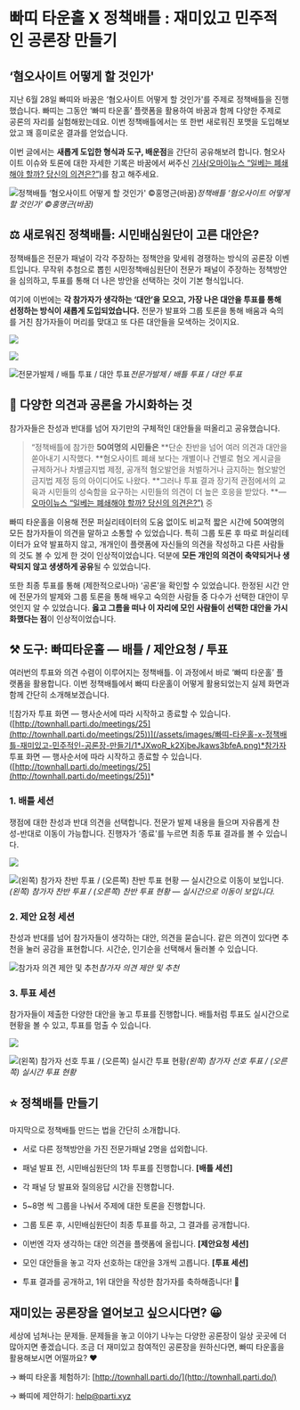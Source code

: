 
# 빠띠 타운홀 X 정책배틀 &#58; 재미있고 민주적인 공론장 만들기

## ‘혐오사이트 어떻게 할 것인가'

지난 6월 28일 빠띠와 바꿈은 ‘혐오사이트 어떻게 할 것인가'를 주제로 정책배틀을 진행했습니다. 빠띠는 그동안 ‘빠띠 타운홀’ 플랫폼을 활용하여 바꿈과 함께 다양한 주제로 공론의 자리를 실험해왔는데요. 이번 정책배틀에서는 또 한번 새로워진 포맷을 도입해보았고 꽤 흥미로운 결과를 얻었습니다.

이번 글에서는 **새롭게 도입한 형식과 도구, 배운점**을 간단히 공유해보려 합니다. 혐오사이트 이슈와 토론에 대한 자세한 기록은 바꿈에서 써주신 [기사(오마이뉴스 “일베는 폐쇄해야 할까? 당신의 의견은?”)](http://www.ohmynews.com/NWS_Web/View/at_pg.aspx?CNTN_CD=A0002450311&PAGE_CD=N0002&CMPT_CD=M0117)를 참고 해주세요.

![정책배틀 ‘혐오사이트 어떻게 할 것인가' ©홍명근(바꿈)](/assets/images/빠띠-타운홀-x-정책배틀-재미있고-민주적인-공론장-만들기/1*SydXm6aM9Tea9L96tmfPyg.png)*정책배틀 ‘혐오사이트 어떻게 할 것인가' ©홍명근(바꿈)*

## ⚖️ 새로워진 정책배틀: 시민배심원단이 고른 대안은?

정책배틀은 전문가 패널이 각각 주장하는 정책안을 맞세워 경쟁하는 방식의 공론장 이벤트입니다. 무작위 추첨으로 뽑힌 시민정책배심원단이 전문가 패널이 주장하는 정책방안을 심의하고, 투표를 통해 더 나은 방안을 선택하는 것이 기본 형식입니다.

여기에 이번에는 **각 참가자가 생각하는 ‘대안’을 모으고, 가장 나은 대안을 투표를 통해 선정하는 방식이 새롭게 도입되었습니다.** 전문가 발표와 그룹 토론을 통해 배움과 숙의를 거친 참가자들이 머리를 맞대고 또 다른 대안들을 모색하는 것이지요.

![](/assets/images/빠띠-타운홀-x-정책배틀-재미있고-민주적인-공론장-만들기/0*kibY9BoaJvluLgjR.jpg)

![](/assets/images/빠띠-타운홀-x-정책배틀-재미있고-민주적인-공론장-만들기/1*W_OjVg_8MsVmUl5p9VwAZg.jpeg)

![전문가발제 / 배틀 투표 / 대안 투표](/assets/images/빠띠-타운홀-x-정책배틀-재미있고-민주적인-공론장-만들기/0*K_GCzQJ8mTHJ1JZj.jpg)*전문가발제 / 배틀 투표 / 대안 투표*

## 🔦 다양한 의견과 공론을 가시화하는 것

참가자들은 찬성과 반대를 넘어 자기만의 구체적인 대안들을 떠올리고 공유했습니다.
> “정책배틀에 참가한 **50여명의 시민들은** **단순 찬반을 넘어 여러 의견과 대안을 쏟아내기 시작했다. **혐오사이트 폐쇄 보다는 개별이나 건별로 혐오 게시글을 규제하거나 차별금지법 제정, 공개적 혐오발언을 처벌하거나 금지하는 혐오발언금지법 제정 등의 아이디어도 나왔다.
> **그러나 투표 결과 장기적 관점에서의 교육과 시민들의 성숙함을 요구하는 시민들의 의견이 더 높은 호응을 받았다. **— [오마이뉴스 “일베는 폐쇄해야 할까? 당신의 의견은?”)](http://www.ohmynews.com/NWS_Web/View/at_pg.aspx?CNTN_CD=A0002450311&PAGE_CD=N0002&CMPT_CD=M0117) 중

빠띠 타운홀을 이용해 전문 퍼실리테이터의 도움 없이도 비교적 짧은 시간에 50여명의 모든 참가자들이 의견을 말하고 소통할 수 있었습니다. 특히 그룹 토론 후 따로 퍼실리테이터가 요약 발표하지 않고, 개개인이 플랫폼에 자신들의 의견을 작성하고 다른 사람들의 것도 볼 수 있게 한 것이 인상적이었습니다. 덕분에 **모든 개인의 의견이 축약되거나 생략되지 않고 생생하게 공유**될 수 있었습니다.

또한 최종 투표를 통해 (제한적으로나마) ‘공론’을 확인할 수 있었습니다. 한정된 시간 안에 전문가의 발제와 그룹 토론을 통해 배우고 숙의한 사람들 중 다수가 선택한 대안이 무엇인지 알 수 있었습니다. **옳고 그름을 떠나 이 자리에 모인 사람들이 선택한 대안을 가시화했다는 점**이 인상적이었습니다.

## ⚒️ 도구: 빠띠타운홀 — 배틀 / 제안요청 / 투표

여러번의 투표와 의견 수렴이 이루어지는 정책배틀. 이 과정에서 바로 ‘빠띠 타운홀’ 플랫폼을 활용합니다. 이번 정책배틀에서 빠띠 타운홀이 어떻게 활용되었는지 실제 화면과 함께 간단히 소개해보겠습니다.

![참가자 투표 화면 — 행사순서에 따라 시작하고 종료할 수 있습니다. ([http://townhall.parti.do/meetings/25](http://townhall.parti.do/meetings/25))](/assets/images/빠띠-타운홀-x-정책배틀-재미있고-민주적인-공론장-만들기/1*JXwoR_k2XjbeJkaws3bfeA.png)*참가자 투표 화면 — 행사순서에 따라 시작하고 종료할 수 있습니다. ([http://townhall.parti.do/meetings/25](http://townhall.parti.do/meetings/25))*

### 1. 배틀 세션

쟁점에 대한 찬성과 반대 의견을 선택합니다. 전문가 발제 내용을 들으며 자유롭게 찬성-반대로 이동이 가능합니다. 진행자가 ‘종료'를 누르면 최종 투표 결과를 볼 수 있습니다.

![](/assets/images/빠띠-타운홀-x-정책배틀-재미있고-민주적인-공론장-만들기/1*pQYTyuviM9UcF5Le77nt1w.png)

![(왼쪽) 참가자 찬반 투표 / (오른쪽) 찬반 투표 현황 — 실시간으로 이동이 보입니다.](/assets/images/빠띠-타운홀-x-정책배틀-재미있고-민주적인-공론장-만들기/1*BrSLTGDVHXa79JP8TWdAWA.png)*(왼쪽) 참가자 찬반 투표 / (오른쪽) 찬반 투표 현황 — 실시간으로 이동이 보입니다.*

### 2. 제안 요청 세션

찬성과 반대를 넘어 참가자들이 생각하는 대안, 의견을 묻습니다. 같은 의견이 있다면 추천을 눌러 공감을 표현합니다. 시간순, 인기순을 선택해서 둘러볼 수 있습니다.

![참가자 의견 제안 및 추천](/assets/images/빠띠-타운홀-x-정책배틀-재미있고-민주적인-공론장-만들기/1*H2dxvhYQMfxeIVjpnr87eg.png)*참가자 의견 제안 및 추천*

### 3. 투표 세션

참가자들이 제출한 다양한 대안을 놓고 투표를 진행합니다. 배틀처럼 투표도 실시간으로 현황을 볼 수 있고, 투표를 멈출 수 있습니다.

![](/assets/images/빠띠-타운홀-x-정책배틀-재미있고-민주적인-공론장-만들기/1*oJW6R7oipPseK04kSeSPbA.png)

![(왼쪽) 참가자 선호 투표 / (오른쪽) 실시간 투표 현황](/assets/images/빠띠-타운홀-x-정책배틀-재미있고-민주적인-공론장-만들기/1*nf-RFuxLm9fxz4u_7DDEkQ.png)*(왼쪽) 참가자 선호 투표 / (오른쪽) 실시간 투표 현황*

## ⭐ ️정책배틀 만들기

마지막으로 정책배틀 만드는 법을 간단히 소개합니다.

* 서로 다른 정책방안을 가진 전문가패널 2명을 섭외합니다.

* 패널 발표 전, 시민배심원단의 1차 투표를 진행합니다. **[배틀 세션]**

* 각 패널 당 발표와 질의응답 시간을 진행합니다.

* 5~8명 씩 그룹을 나눠서 주제에 대한 토론을 진행합니다.

* 그룹 토론 후, 시민배심원단이 최종 투표를 하고, 그 결과를 공개합니다.

* 이번엔 각자 생각하는 대안 의견을 플랫폼에 올립니다. **[제안요청 세션]**

* 모인 대안들을 놓고 각자 선호하는 대안을 3개씩 고릅니다. **[투표 세션]**

* 투표 결과를 공개하고, 1위 대안을 작성한 참가자를 축하해줍니다! 🎉

## 재미있는 공론장을 열어보고 싶으시다면? 😀

세상에 넘쳐나는 문제들. 문제들을 놓고 이야기 나누는 다양한 공론장이 일상 곳곳에 더 많아지면 좋겠습니다. 조금 더 재미있고 참여적인 공론장을 원하신다면, 빠띠 타운홀을 활용해보시면 어떨까요? ❤️

→ 빠띠 타운홀 체험하기: [http://townhall.parti.do/](http://townhall.parti.do/)

→ 빠띠에 제안하기: help@parti.xyz